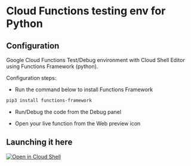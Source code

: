 # Cloud Functions testing env for Python

## Configuration 

Google Cloud Functions Test/Debug environment with Cloud Shell Editor using Functions Framework (python).

Configuration steps:

* Run the command below to install Functions Framework

```bash
pip3 install functions-framework
```
* Run/Debug the code from the <walkthrough-editor-spotlight spotlightId="activity-bar-debug">Debug panel</walkthrough-editor-spotlight>

* Open your live function from the <walkthrough-web-preview-icon></walkthrough-web-preview-icon> Web preview icon



## Launching it here

[![Open in Cloud Shell](https://gstatic.com/cloudssh/images/open-btn.svg)](https://ide.cloud.google.com/?cloudshell_git_repo=https%3A%2F%2Fgithub.com%2FGrappeggia%2Ffunctions-framework-python-sample&cloudshell_open_in_editor=main.py&cloudshell_workspace=%2F&cloudshell_tutorial=README.md)
